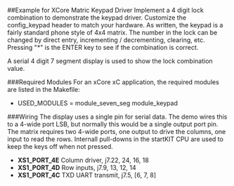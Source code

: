 ##Example for XCore Matric Keypad Driver
Implement a 4 digit lock combination to demonstrate the keypad driver.  Customize the config_keypad header to match your hardware.  As written, the keypad is a fairly standard phone style of 4x4 matrix.  The number in the lock can be changed by direct entry, incrementing / decrementing, clearing, etc.  Pressing "*" is the ENTER key to see if the combination is correct.

A serial 4 digit 7 segment display is used to show the lock combination value.

###Required Modules
For an xCore xC application, the required modules are listed in the Makefile:
- USED_MODULES = module_seven_seg module_keypad

###Wiring
The display uses a single pin for serial data.  The demo wires this to a 4-wide port LSB, but normally this would be a single output port pin.  The matrix requires two 4-wide ports, one output to drive the columns, one input to read the rows.  Internall pull-downs in the startKIT CPU are used to keep the keys off when not pressed.
- **XS1_PORT_4E**  Column driver, j7.22, 24, 16, 18
- **XS1_PORT_4D**  Row inputs, j7.9, 13, 12, 14
- **XS1_PORT_4C**  TXD UART transmit, j7.5, [6, 7, 8]
